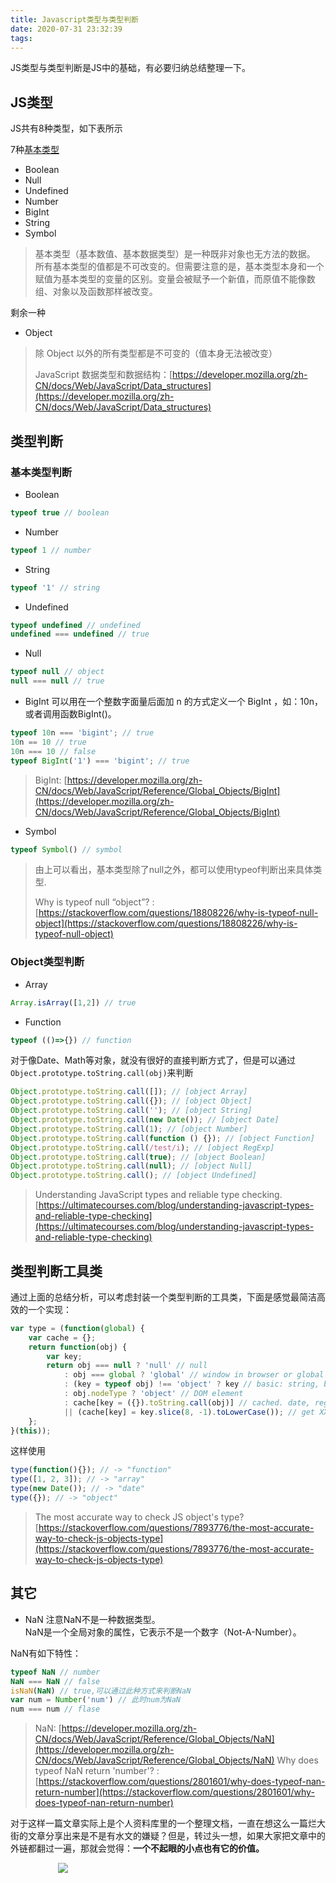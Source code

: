 ```yaml
---
title: Javascript类型与类型判断
date: 2020-07-31 23:32:39
tags:
---
```


JS类型与类型判断是JS中的基础，有必要归纳总结整理一下。

## JS类型
JS共有8种类型，如下表所示

7种[基本类型](https://developer.mozilla.org/zh-CN/docs/Glossary/Primitive)

- Boolean
- Null
- Undefined
- Number
- BigInt
- String
- Symbol

> 基本类型（基本数值、基本数据类型）是一种既非对象也无方法的数据。
> 所有基本类型的值都是不可改变的。但需要注意的是，基本类型本身和一个赋值为基本类型的变量的区别。变量会被赋予一个新值，而原值不能像数组、对象以及函数那样被改变。

剩余一种
- Object

> 除 Object 以外的所有类型都是不可变的（值本身无法被改变）
>
> JavaScript 数据类型和数据结构：[https://developer.mozilla.org/zh-CN/docs/Web/JavaScript/Data_structures](https://developer.mozilla.org/zh-CN/docs/Web/JavaScript/Data_structures)

## 类型判断
### 基本类型判断
- Boolean
```javascript
typeof true // boolean
```

- Number
```javascript
typeof 1 // number
```

- String
```javascript
typeof '1' // string
```

- Undefined
```javascript
typeof undefined // undefined
undefined === undefined // true
```

- Null
```javascript
typeof null // object
null === null // true
```

- BigInt
可以用在一个整数字面量后面加 n 的方式定义一个 BigInt ，如：10n，或者调用函数BigInt()。
```javascript
typeof 10n === 'bigint'; // true
10n == 10 // true
10n === 10 // false
typeof BigInt('1') === 'bigint'; // true
```
> BigInt: [https://developer.mozilla.org/zh-CN/docs/Web/JavaScript/Reference/Global_Objects/BigInt](https://developer.mozilla.org/zh-CN/docs/Web/JavaScript/Reference/Global_Objects/BigInt)

- Symbol
```javascript
typeof Symbol() // symbol
```

> 由上可以看出，基本类型除了null之外，都可以使用typeof判断出来具体类型.
>
> Why is typeof null “object”? : [https://stackoverflow.com/questions/18808226/why-is-typeof-null-object](https://stackoverflow.com/questions/18808226/why-is-typeof-null-object)

### Object类型判断

- Array
```javascript
Array.isArray([1,2]) // true
```

- Function
```javascript
typeof (()=>{}) // function
```

对于像Date、Math等对象，就没有很好的直接判断方式了，但是可以通过`Object.prototype.toString.call(obj)`来判断

```javascript
Object.prototype.toString.call([]); // [object Array]
Object.prototype.toString.call({}); // [object Object]
Object.prototype.toString.call(''); // [object String]
Object.prototype.toString.call(new Date()); // [object Date]
Object.prototype.toString.call(1); // [object Number]
Object.prototype.toString.call(function () {}); // [object Function]
Object.prototype.toString.call(/test/i); // [object RegExp]
Object.prototype.toString.call(true); // [object Boolean]
Object.prototype.toString.call(null); // [object Null]
Object.prototype.toString.call(); // [object Undefined]
```

> Understanding JavaScript types and reliable type checking.
> [https://ultimatecourses.com/blog/understanding-javascript-types-and-reliable-type-checking](https://ultimatecourses.com/blog/understanding-javascript-types-and-reliable-type-checking)


## 类型判断工具类

通过上面的总结分析，可以考虑封装一个类型判断的工具类，下面是感觉最简洁高效的一个实现：
```javascript
var type = (function(global) {
    var cache = {};
    return function(obj) {
        var key;
        return obj === null ? 'null' // null
            : obj === global ? 'global' // window in browser or global in nodejs
            : (key = typeof obj) !== 'object' ? key // basic: string, boolean, number, undefined, function
            : obj.nodeType ? 'object' // DOM element
            : cache[key = ({}).toString.call(obj)] // cached. date, regexp, error, object, array, math
            || (cache[key] = key.slice(8, -1).toLowerCase()); // get XXXX from [object XXXX], and cache it
    };
}(this));
```
这样使用
```javascript
type(function(){}); // -> "function"
type([1, 2, 3]); // -> "array"
type(new Date()); // -> "date"
type({}); // -> "object"
```

> The most accurate way to check JS object's type? [https://stackoverflow.com/questions/7893776/the-most-accurate-way-to-check-js-objects-type](https://stackoverflow.com/questions/7893776/the-most-accurate-way-to-check-js-objects-type)

## 其它

- NaN
注意NaN不是一种数据类型。  
NaN是一个全局对象的属性，它表示不是一个数字（Not-A-Number）。

NaN有如下特性：
```javascript
typeof NaN // number
NaN === NaN // false
isNaN(NaN) // true,可以通过此种方式来判断NaN
var num = Number('num') // 此时num为NaN
num === num // flase
```

> NaN: [https://developer.mozilla.org/zh-CN/docs/Web/JavaScript/Reference/Global_Objects/NaN](https://developer.mozilla.org/zh-CN/docs/Web/JavaScript/Reference/Global_Objects/NaN)
> Why does typeof NaN return 'number'? :[https://stackoverflow.com/questions/2801601/why-does-typeof-nan-return-number](https://stackoverflow.com/questions/2801601/why-does-typeof-nan-return-number)

对于这样一篇文章实际上是个人资料库里的一个整理文档，一直在想这么一篇烂大街的文章分享出来是不是有水文的嫌疑？但是，转过头一想，如果大家把文章中的外链都翻过一遍，那就会觉得：**一个不起眼的小点也有它的价值。**

<div style="width:70%;margin:auto">
<img src='http://muchstudy.com/2020/04/04/%E8%81%8A%E8%81%8A%E4%B8%80%E7%BA%BF%E5%BC%80%E5%8F%91%E7%9A%84%E5%9F%BA%E6%9C%AC%E7%B4%A0%E5%85%BB/%E5%85%AC%E4%BC%97%E5%8F%B7%E4%BA%8C%E7%BB%B4%E7%A0%81.gif'>
</div>
